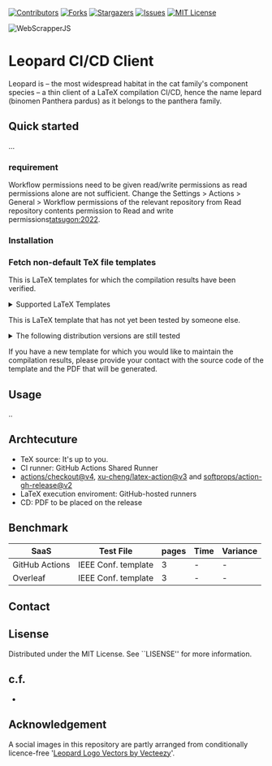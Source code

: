 <!-- PROJECT SHIELDS -->
[![Contributors][contributors-shield]][contributors-url]
[![Forks][forks-shield]][forks-url]
[![Stargazers][stars-shield]][stars-url]
[![Issues][issues-shield]][issues-url]
[![MIT License][license-shield]][license-url]

![WebScrapperJS](https://socialify.git.ci/aoki-n1/leopard/image?description=1&font=Bitter&language=1&logo=https%3A%2F%2Fgithub.com%2Faoki-n1%2Fleopard%2Fassets%2F46991356%2F62cf7602-6849-4122-9192-429ef9457dcf&name=1&owner=1&theme=Light)

<!-- ABOUT -->
# Leopard CI/CD Client

Leopard is – the most widespread habitat in the cat family's component species – a thin client of a LaTeX compilation CI/CD, hence the name lepard (binomen Panthera pardus) as it belongs to the panthera family.





<!-- INSTALL -->
## Quick started
...

### requirement
Workflow permissions need to be given read/write permissions as read permissions alone are not sufficient.
Change the Settings > Actions > General > Workflow permissions of the relevant repository from Read repository contents permission to Read and write permissions[tatsugon:2022].

### Installation

### Fetch non-default TeX file templates

This is LaTeX templates for which the compilation results have been verified.
<details>
<summary>Supported LaTeX Templates</summary>

.. 

</details>

This is LaTeX template that has not yet been tested by someone else.
<details>
<summary>The following distribution versions are still tested</summary>

.. 

</details>

If you have a new template for which you would like to maintain the compilation results, please provide your contact with the source code of the template and the PDF that will be generated.

<!-- USAGE -->
## Usage
..

 <!-- ARCHTECURE -->
## Archtecuture

 - TeX source: It's up to you.
 - CI runner: GitHub Actions Shared Runner
  - [actions/checkout@v4](https://github.com/marketplace/actions/checkout),  [xu-cheng/latex-action@v3](https://github.com/marketplace/actions/github-action-for-latex) and [softprops/action-gh-release@v2](https://github.com/marketplace/actions/gh-release)
 - LaTeX execution enviroment: GitHub-hosted runners
 - CD: PDF to be placed on the release

<!-- BENCHMARK -->
## Benchmark

| SaaS | Test File | pages | Time | Variance |
| -- | -- | -- | -- | -- |
| GitHub Actions | IEEE Conf. template | 3 | - | - |
| Overleaf | IEEE Conf. template | 3 | - | - |

<!-- CONTANCT -->
## Contact


<!-- LISENCE -->
## Lisense
Distributed under the MIT License. See ``LISENSE'' for more information.


## c.f.
 - [tatsugon:2022]:https://zenn.dev/tatsugon/articles/github-actions-permission-error

## Acknowledgement
A social images in this repository are partly arranged from conditionally licence-free '[Leopard Logo Vectors by Vecteezy](https://www.vecteezy.com/free-vector/leopard-logo)'.



<!-- MARKDOWN LINKS & IMAGES -->
[contributors-shield]: https://img.shields.io/github/contributors/aoki-n1/leopard.svg?style=for-the-badge
[contributors-url]: https://github.com/aoki-n1/leopard/graphs/contributors
[forks-shield]: https://img.shields.io/github/forks/aoki-n1/leopard.svg?style=for-the-badge
[forks-url]: https://github.com/aoki-n1/leopard/network/members
[stars-shield]: https://img.shields.io/github/stars/aoki-n1/leopard.svg?style=for-the-badge
[stars-url]: https://github.com/aoki-n1/leopard/stargazers
[issues-shield]: https://img.shields.io/github/issues/aoki-n1/leopard.svg?style=for-the-badge
[issues-url]: https://github.com/aoki-n1/leopard/issues
[license-shield]: https://img.shields.io/github/license/aoki-n1/leopard.svg?style=for-the-badge
[license-url]: https://github.com/aoki-n1/leopard/blob/master/LICENSE.txt